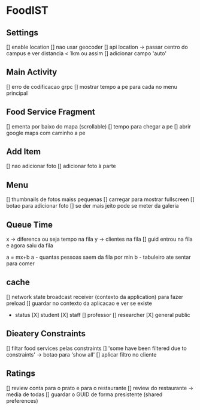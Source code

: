 # FoodIST

## Settings

[] enable location
[] nao usar geocoder
[] api location -> passar centro do campus e ver distancia < 1km ou assim
[] adicionar campo 'auto'

## Main Activity

[] erro de codificacao grpc
[] mostrar tempo a pe para cada no menu principal

## Food Service Fragment
 
[] ementa por baixo do mapa (scrollable)
[] tempo para chegar a pe
[] abrir google maps com caminho a pe

## Add Item

[] nao adicionar foto
[] adicionar foto à parte

## Menu

[] thumbnails de fotos maiss pequenas
[] carregar para mostrar fullscreen
[] botao para adicionar foto
[] se der mais jeito pode se meter da galeria

## Queue Time

x -> diferenca ou seja tempo na fila
y -> clientes na fila
[] guid entrou na fila e agora saiu da fila

a = mx+b
a - quantas pessoas saem da fila por min
b - tabuleiro ate sentar para comer 

## cache
[] network state broadcast receiver (contexto da application) para fazer preload
[] guardar no contexto da aplicacao e ver se existe

 - status
[X] student
[X] staff
[] professor
[] researcher
[X] general public

## Dieatery Constraints

[] filtar food services pelas constraints
[] 'some have been filtered due to constraints' -> botao para 'show all'
[] aplicar filtro no cliente

## Ratings
[] review conta para o prato e para o restaurante
[] review do restaurante -> media de todas
[] guardar o GUID de forma presistente (shared preferences)
